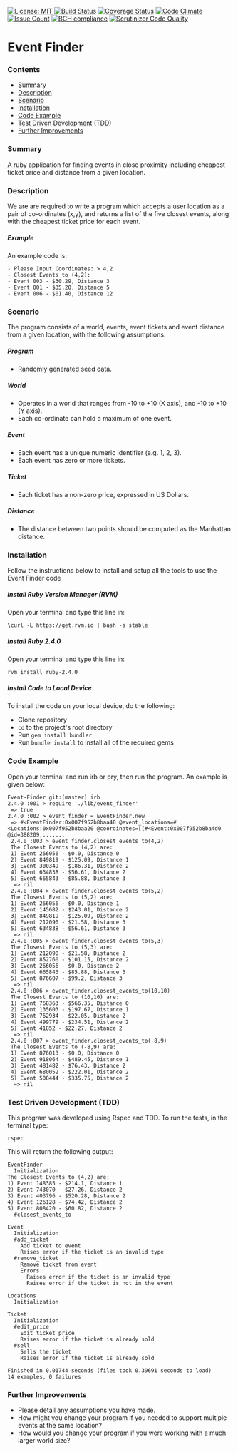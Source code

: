 [![License: MIT](https://img.shields.io/badge/License-MIT-yellow.svg)](LICENSE.txt)
[![Build Status](https://travis-ci.org/UltimateCoder00/Event-Finder.svg?branch=master)](https://travis-ci.org/UltimateCoder00/Event-Finder)
[![Coverage Status](https://coveralls.io/repos/github/UltimateCoder00/Event-Finder/badge.svg?branch=master)](https://coveralls.io/github/UltimateCoder00/Event-Finder?branch=master)
[![Code Climate](https://codeclimate.com/github/UltimateCoder00/Event-Finder/badges/gpa.svg)](https://codeclimate.com/github/UltimateCoder00/Event-Finder)
[![Issue Count](https://codeclimate.com/github/UltimateCoder00/Event-Finder/badges/issue_count.svg)](https://codeclimate.com/github/UltimateCoder00/Event-Finder)
[![BCH compliance](https://bettercodehub.com/edge/badge/UltimateCoder00/Event-Finder?branch=master)](https://bettercodehub.com/)
[![Scrutinizer Code Quality](https://scrutinizer-ci.com/g/UltimateCoder00/Event-Finder/badges/quality-score.png?b=master)](https://scrutinizer-ci.com/g/UltimateCoder00/Event-Finder/?branch=master)
# Event Finder
### Contents
- [Summary](#summary)
- [Description](#description)
- [Scenario](#scenario)
- [Installation](#installation)
- [Code Example](#code_example)
- [Test Driven Development (TDD)](#tdd)
- [Further Improvements](#further_improvements)

### <a name="summary">Summary</a>
A ruby application for finding events in close proximity including cheapest ticket price and distance from a given location.

### <a name="description">Description</a>
We are are required to write a program which accepts a user location as a pair of co-ordinates (x,y), and returns a list of the five closest events, along with the cheapest ticket price for each event.

##### Example
An example code is:
```
- Please Input Coordinates: > 4,2
- Closest Events to (4,2):
- Event 003 - $30.29, Distance 3
- Event 001 - $35.20, Distance 5
- Event 006 - $01.40, Distance 12
```

### <a name="scenario">Scenario</a>
The program consists of a world, events, event tickets and event distance from a given location, with the following assumptions:

##### Program
- Randomly generated seed data.

##### World
- Operates in a world that ranges from -10 to +10 (X axis), and -10
to +10 (Y axis).
- Each co-ordinate can hold a maximum of one event.

##### Event
- Each event has a unique numeric identifier (e.g. 1, 2, 3).
- Each event has zero or more tickets.

##### Ticket
- Each ticket has a non-zero price, expressed in US Dollars.

##### Distance
- The distance between two points should be computed as the Manhattan distance.

### <a name="installation">Installation</a>
Follow the instructions below to install and setup all the tools to use the Event Finder code
##### Install Ruby Version Manager (RVM)
Open your terminal and type this line in:
```
\curl -L https://get.rvm.io | bash -s stable
```
##### Install Ruby 2.4.0
Open your terminal and type this line in:
```
rvm install ruby-2.4.0
```
##### Install Code to Local Device
To install the code on your local device, do the following:

* Clone repository
* `cd` to the project's root directory
* Run `gem install bundler`
* Run `bundle install` to install all of the required gems

### <a name="code_example">Code Example</a>
Open your terminal and run irb or pry, then run the program. An example is given below:
```
Event-Finder git:(master) irb
2.4.0 :001 > require './lib/event_finder'
 => true
2.4.0 :002 > event_finder = EventFinder.new
 => #<EventFinder:0x007f952b8baa48 @event_locations=#<Locations:0x007f952b8baa20 @coordinates=[[#<Event:0x007f952b8ba4d0 @id=388209,.......
 2.4.0 :003 > event_finder.closest_events_to(4,2)
 The Closest Events to (4,2) are:
 1) Event 266056 - $0.0, Distance 0
 2) Event 849819 - $125.09, Distance 1
 3) Event 300349 - $186.31, Distance 2
 4) Event 634838 - $56.61, Distance 2
 5) Event 665843 - $85.88, Distance 3
  => nil
 2.4.0 :004 > event_finder.closest_events_to(5,2)
 The Closest Events to (5,2) are:
 1) Event 266056 - $0.0, Distance 1
 2) Event 145682 - $243.01, Distance 2
 3) Event 849819 - $125.09, Distance 2
 4) Event 212090 - $21.58, Distance 3
 5) Event 634838 - $56.61, Distance 3
  => nil
 2.4.0 :005 > event_finder.closest_events_to(5,3)
 The Closest Events to (5,3) are:
 1) Event 212090 - $21.58, Distance 2
 2) Event 852760 - $101.15, Distance 2
 3) Event 266056 - $0.0, Distance 2
 4) Event 665843 - $85.88, Distance 3
 5) Event 876607 - $99.2, Distance 3
  => nil
 2.4.0 :006 > event_finder.closest_events_to(10,10)
 The Closest Events to (10,10) are:
 1) Event 768363 - $566.35, Distance 0
 2) Event 135603 - $197.67, Distance 1
 3) Event 762934 - $22.05, Distance 2
 4) Event 499779 - $234.51, Distance 2
 5) Event 41852 - $22.27, Distance 2
  => nil
 2.4.0 :007 > event_finder.closest_events_to(-8,9)
 The Closest Events to (-8,9) are:
 1) Event 876013 - $0.0, Distance 0
 2) Event 918064 - $489.45, Distance 1
 3) Event 481482 - $76.43, Distance 2
 4) Event 680052 - $222.01, Distance 2
 5) Event 508444 - $335.75, Distance 2
  => nil
```

### <a name="tdd">Test Driven Development (TDD)</a>
This program was developed using Rspec and TDD. To run the tests, in the terminal type:
```
rspec
```
This will return the following output:
```
EventFinder
  Initialization
The Closest Events to (4,2) are:
1) Event 148385 - $214.1, Distance 1
2) Event 743070 - $27.26, Distance 2
3) Event 403796 - $520.28, Distance 2
4) Event 126128 - $74.42, Distance 2
5) Event 808420 - $60.82, Distance 2
  #closest_events_to

Event
  Initialization
  #add_ticket
    Add ticket to event
    Raises error if the ticket is an invalid type
  #remove_ticket
    Remove ticket from event
    Errors
      Raises error if the ticket is an invalid type
      Raises error if the ticket is not in the event

Locations
  Initialization

Ticket
  Initialization
  #edit_price
    Edit ticket price
    Raises error if the ticket is already sold
  #sell
    Sells the ticket
    Raises error if the ticket is already sold

Finished in 0.01744 seconds (files took 0.39691 seconds to load)
14 examples, 0 failures
```

### <a name="further_improvements">Further Improvements</a>
- Please detail any assumptions you have made.
- How might you change your program if you needed to support multiple events at the
same location?
- How would you change your program if you were working with a much larger world
size?

